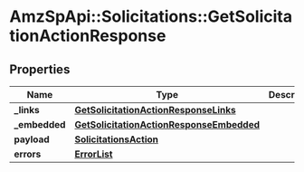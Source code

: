 # AmzSpApi::Solicitations::GetSolicitationActionResponse

## Properties
Name | Type | Description | Notes
------------ | ------------- | ------------- | -------------
**_links** | [**GetSolicitationActionResponseLinks**](GetSolicitationActionResponseLinks.md) |  | [optional] 
**_embedded** | [**GetSolicitationActionResponseEmbedded**](GetSolicitationActionResponseEmbedded.md) |  | [optional] 
**payload** | [**SolicitationsAction**](SolicitationsAction.md) |  | [optional] 
**errors** | [**ErrorList**](ErrorList.md) |  | [optional] 

